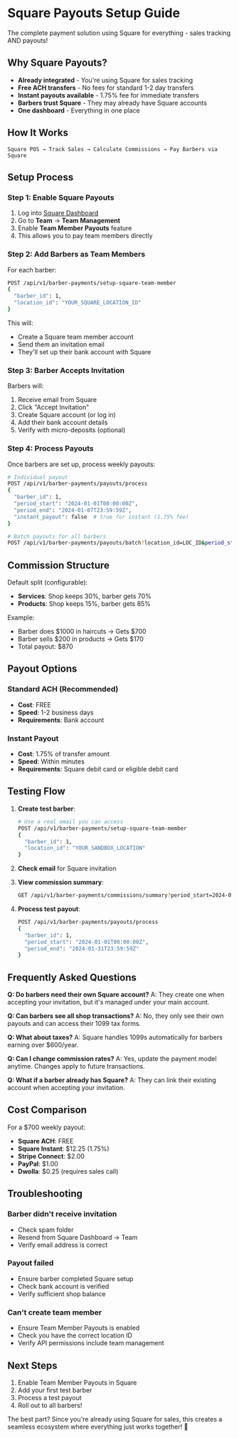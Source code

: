 # Square Payouts Setup Guide

The complete payment solution using Square for everything - sales tracking AND payouts!

## Why Square Payouts?

- **Already integrated** - You're using Square for sales tracking
- **Free ACH transfers** - No fees for standard 1-2 day transfers
- **Instant payouts available** - 1.75% fee for immediate transfers
- **Barbers trust Square** - They may already have Square accounts
- **One dashboard** - Everything in one place

## How It Works

```
Square POS → Track Sales → Calculate Commissions → Pay Barbers via Square
```

## Setup Process

### Step 1: Enable Square Payouts

1. Log into [Square Dashboard](https://squareup.com/dashboard)
2. Go to **Team** → **Team Management**
3. Enable **Team Member Payouts** feature
4. This allows you to pay team members directly

### Step 2: Add Barbers as Team Members

For each barber:

```bash
POST /api/v1/barber-payments/setup-square-team-member
{
  "barber_id": 1,
  "location_id": "YOUR_SQUARE_LOCATION_ID"
}
```

This will:
- Create a Square team member account
- Send them an invitation email
- They'll set up their bank account with Square

### Step 3: Barber Accepts Invitation

Barbers will:
1. Receive email from Square
2. Click "Accept Invitation"
3. Create Square account (or log in)
4. Add their bank account details
5. Verify with micro-deposits (optional)

### Step 4: Process Payouts

Once barbers are set up, process weekly payouts:

```bash
# Individual payout
POST /api/v1/barber-payments/payouts/process
{
  "barber_id": 1,
  "period_start": "2024-01-01T00:00:00Z",
  "period_end": "2024-01-07T23:59:59Z",
  "instant_payout": false  # true for instant (1.75% fee)
}

# Batch payouts for all barbers
POST /api/v1/barber-payments/payouts/batch?location_id=LOC_ID&period_start=2024-01-01&period_end=2024-01-07
```

## Commission Structure

Default split (configurable):
- **Services**: Shop keeps 30%, barber gets 70%
- **Products**: Shop keeps 15%, barber gets 85%

Example:
- Barber does $1000 in haircuts → Gets $700
- Barber sells $200 in products → Gets $170
- Total payout: $870

## Payout Options

### Standard ACH (Recommended)
- **Cost**: FREE
- **Speed**: 1-2 business days
- **Requirements**: Bank account

### Instant Payout
- **Cost**: 1.75% of transfer amount
- **Speed**: Within minutes
- **Requirements**: Square debit card or eligible debit card

## Testing Flow

1. **Create test barber**:
   ```bash
   # Use a real email you can access
   POST /api/v1/barber-payments/setup-square-team-member
   {
     "barber_id": 1,
     "location_id": "YOUR_SANDBOX_LOCATION"
   }
   ```

2. **Check email** for Square invitation

3. **View commission summary**:
   ```bash
   GET /api/v1/barber-payments/commissions/summary?period_start=2024-01-01&period_end=2024-01-31
   ```

4. **Process test payout**:
   ```bash
   POST /api/v1/barber-payments/payouts/process
   {
     "barber_id": 1,
     "period_start": "2024-01-01T00:00:00Z",
     "period_end": "2024-01-31T23:59:59Z"
   }
   ```

## Frequently Asked Questions

**Q: Do barbers need their own Square account?**
A: They create one when accepting your invitation, but it's managed under your main account.

**Q: Can barbers see all shop transactions?**
A: No, they only see their own payouts and can access their 1099 tax forms.

**Q: What about taxes?**
A: Square handles 1099s automatically for barbers earning over $600/year.

**Q: Can I change commission rates?**
A: Yes, update the payment model anytime. Changes apply to future transactions.

**Q: What if a barber already has Square?**
A: They can link their existing account when accepting your invitation.

## Cost Comparison

For a $700 weekly payout:
- **Square ACH**: FREE
- **Square Instant**: $12.25 (1.75%)
- **Stripe Connect**: $2.00
- **PayPal**: $1.00
- **Dwolla**: $0.25 (requires sales call)

## Troubleshooting

### Barber didn't receive invitation
- Check spam folder
- Resend from Square Dashboard → Team
- Verify email address is correct

### Payout failed
- Ensure barber completed Square setup
- Check bank account is verified
- Verify sufficient shop balance

### Can't create team member
- Ensure Team Member Payouts is enabled
- Check you have the correct location ID
- Verify API permissions include team management

## Next Steps

1. Enable Team Member Payouts in Square
2. Add your first test barber
3. Process a test payout
4. Roll out to all barbers!

The best part? Since you're already using Square for sales, this creates a seamless ecosystem where everything just works together! 🎯